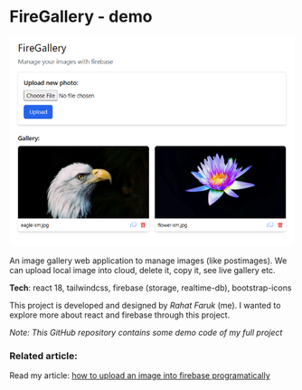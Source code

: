 # FireGallery - demo

![image of firegallery-demo](./firegallery-demo.png)

An image gallery web application to manage images (like postimages). We can upload local image into cloud, delete it, copy it, see live gallery etc. 

**Tech**: react 18, tailwindcss, firebase (storage, realtime-db), bootstrap-icons

This project is developed and designed by *Rahat Faruk* (me). I wanted to explore more about react and firebase through this project.  

*Note: This GitHub repository contains some demo code of my full project*

### Related article:
Read my article: [how to upload an image into firebase programatically](https://dev.to/rahatfaruk/how-to-upload-an-image-into-firebase-storage-58cl) 